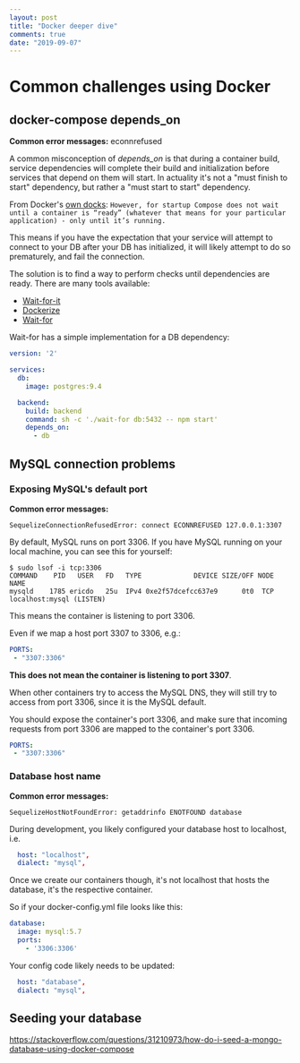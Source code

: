 ```yaml
---
layout: post
title: "Docker deeper dive"
comments: true
date: "2019-09-07"
---
```

# Common challenges using Docker
## docker-compose depends_on
**Common error messages:** econnrefused

A common misconception of *depends_on* is that during a container build, service dependencies will complete their build and initialization before services that depend on them will start. In actuality it's not a "must finish to start" dependency, but rather a "must start to start" dependency.

From Docker's [own docks](https://docs.docker.com/compose/startup-order/):
``
However, for startup Compose does not wait until a container is “ready” (whatever that means for your particular application) - only until it’s running.
``

This means if you have the expectation that your service will attempt to connect to your DB after your DB has initialized, it will likely attempt to do so prematurely, and fail the connection.

The solution is to find a way to perform checks until dependencies are ready. There are many tools available:
- [Wait-for-it](https://github.com/vishnubob/wait-for-it)
- [Dockerize](https://github.com/jwilder/dockerize)
- [Wait-for](https://github.com/Eficode/wait-for)

Wait-for has a simple implementation for a DB dependency:
```yaml
version: '2'

services:
  db:
    image: postgres:9.4

  backend:
    build: backend
    command: sh -c './wait-for db:5432 -- npm start'
    depends_on:
      - db
```

## MySQL connection problems
### Exposing MySQL's default port
**Common error messages:**
```
SequelizeConnectionRefusedError: connect ECONNREFUSED 127.0.0.1:3307
```
By default, MySQL runs on port 3306. If you have MySQL running on your local machine, you can see this for yourself:
```
$ sudo lsof -i tcp:3306
COMMAND    PID   USER   FD   TYPE             DEVICE SIZE/OFF NODE NAME
mysqld    1785 ericdo   25u  IPv4 0xe2f57dcefcc637e9      0t0  TCP localhost:mysql (LISTEN)
```

This means the container is listening to port 3306. 

Even if we map a host port 3307 to 3306, e.g.:
```yaml
PORTS:
 - "3307:3306"
```
**This does not mean the container is listening to port 3307**. 

When other containers try to access the MySQL DNS, they will still try to access from port 3306, since it is the MySQL default. 

You should expose the container's port 3306, and make sure that incoming requests from port 3306 are mapped to the container's port 3306.

```yaml
PORTS:
 - "3307:3306"
```

### Database host name
**Common error messages:** 
```
SequelizeHostNotFoundError: getaddrinfo ENOTFOUND database
```

During development, you likely configured your database host to localhost, i.e.
```yaml
  host: "localhost",
  dialect: "mysql",
```

Once we create our containers though, it's not localhost that hosts the database, it's the respective container.

So if your docker-config.yml file looks like this:
```yaml
database:
  image: mysql:5.7
  ports:
    - '3306:3306'
```

Your config code likely needs to be updated:
```yaml
  host: "database",
  dialect: "mysql",
```
## Seeding your database
https://stackoverflow.com/questions/31210973/how-do-i-seed-a-mongo-database-using-docker-compose